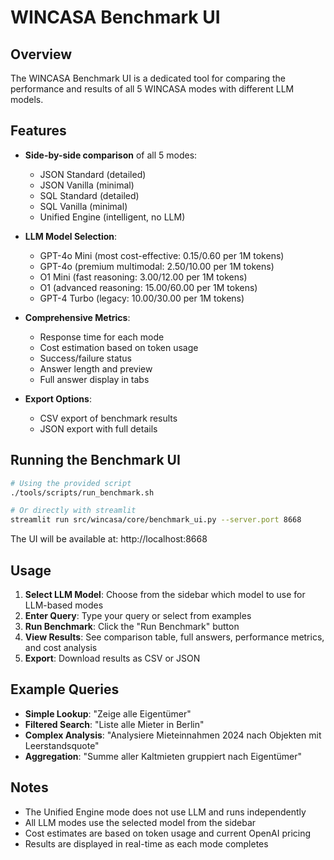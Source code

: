 # WINCASA Benchmark UI

## Overview

The WINCASA Benchmark UI is a dedicated tool for comparing the performance and results of all 5 WINCASA modes with different LLM models.

## Features

- **Side-by-side comparison** of all 5 modes:
  - JSON Standard (detailed)
  - JSON Vanilla (minimal)
  - SQL Standard (detailed)
  - SQL Vanilla (minimal)
  - Unified Engine (intelligent, no LLM)

- **LLM Model Selection**:
  - GPT-4o Mini (most cost-effective: $0.15/$0.60 per 1M tokens)
  - GPT-4o (premium multimodal: $2.50/$10.00 per 1M tokens)
  - O1 Mini (fast reasoning: $3.00/$12.00 per 1M tokens)
  - O1 (advanced reasoning: $15.00/$60.00 per 1M tokens)
  - GPT-4 Turbo (legacy: $10.00/$30.00 per 1M tokens)

- **Comprehensive Metrics**:
  - Response time for each mode
  - Cost estimation based on token usage
  - Success/failure status
  - Answer length and preview
  - Full answer display in tabs

- **Export Options**:
  - CSV export of benchmark results
  - JSON export with full details

## Running the Benchmark UI

```bash
# Using the provided script
./tools/scripts/run_benchmark.sh

# Or directly with streamlit
streamlit run src/wincasa/core/benchmark_ui.py --server.port 8668
```

The UI will be available at: http://localhost:8668

## Usage

1. **Select LLM Model**: Choose from the sidebar which model to use for LLM-based modes
2. **Enter Query**: Type your query or select from examples
3. **Run Benchmark**: Click the "Run Benchmark" button
4. **View Results**: See comparison table, full answers, performance metrics, and cost analysis
5. **Export**: Download results as CSV or JSON

## Example Queries

- **Simple Lookup**: "Zeige alle Eigentümer"
- **Filtered Search**: "Liste alle Mieter in Berlin"
- **Complex Analysis**: "Analysiere Mieteinnahmen 2024 nach Objekten mit Leerstandsquote"
- **Aggregation**: "Summe aller Kaltmieten gruppiert nach Eigentümer"

## Notes

- The Unified Engine mode does not use LLM and runs independently
- All LLM modes use the selected model from the sidebar
- Cost estimates are based on token usage and current OpenAI pricing
- Results are displayed in real-time as each mode completes